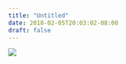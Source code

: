 ```yaml
---
title: "Untitled"
date: 2018-02-05T20:03:02-08:00
draft: false
---
```


![](https://d17enza3bfujl8.cloudfront.net/IMG_20180120_101726-01.jpg)
